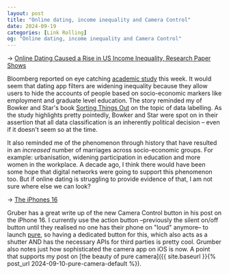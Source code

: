 ```yaml
---
layout: post
title: "Online dating, income inequality and Camera Control"
date: 2024-09-19
categories: [Link Rolling]
og: "Online dating, income inequality and Camera Control"
---
```


→ [Online Dating Caused a Rise in US Income Inequality, Research Paper Shows](https://www.bloomberg.com/news/articles/2024-09-14/online-dating-caused-a-rise-in-us-income-inequality-research-paper-shows?embedded-checkout=true)

Bloomberg reported on eye catching [academic study](https://s3.amazonaws.com/real.stlouisfed.org/wp/2023/2023-023.pdf) this week. It would seem that dating app filters are widening inequality because they allow users to hide the accounts of people based on socio-economic markers like employment and graduate level education. The story reminded my of Bowker and Star's book [Sorting Things Out](https://direct.mit.edu/books/monograph/4738/Sorting-Things-OutClassification-and-Its) on the topic of data labelling. As the study highlights pretty pointedly, Bowker and Star were spot on in their assertion  that all data classification is an inherently political decision – even if it doesn't seem so at the time.

It also reminded me of the phenomenon through history that have resulted in an *increased* number of marriages across socio-economic groups. For example: urbanisation, widening participation in education and more women in the workplace. A decade ago, I think there would have been some hope that digital networks were going to support this phenomenon too. But if online dating is struggling to provide evidence of that, I am not sure where else we can look?

→ [The iPhones 16](https://daringfireball.net/2024/09/the_iphones_16)

Gruber has a great write up of the new Camera Control button in his post on the iPhone 16. I currently use the action button –previously the silent on/off button until they realised no one has their phone on "loud" anymore– to launch [pure](https://purecamera.app), so having a dedicated button for this, which also acts as a shutter AND has the necessary APIs for third parties is pretty cool. Grumber also notes just how sophisticated the camera app on iOS is now. A point that supports my post on [the beauty of pure camera]({{ site.baseurl }}{% post_url 2024-09-10-pure-camera-default %}).
